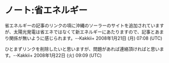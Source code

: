# ノート:省エネルギー

省エネルギーの記事のリンクの項に沖縄のソーラーのサイトを追加されていますが、太陽光発電は省エネではなくて新エネルギーにあたりますので、記事とあまり関係が無いように感じられます。--Kakkii+ 2008年1月21日 (月) 07:08 (UTC)

ひとまずリンクを削除したいと思いますが、問題があれば連絡頂ければと思います。--Kakkii+ 2008年1月22日 (火) 09:09 (UTC)